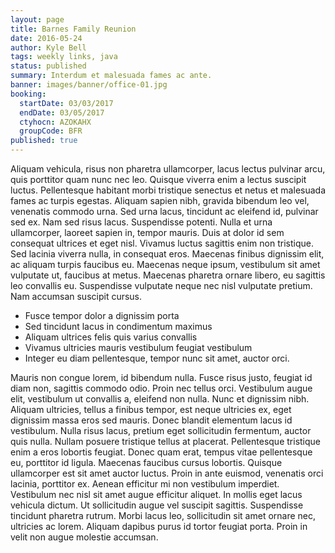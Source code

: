 ```yaml
---
layout: page
title: Barnes Family Reunion
date: 2016-05-24
author: Kyle Bell
tags: weekly links, java
status: published
summary: Interdum et malesuada fames ac ante.
banner: images/banner/office-01.jpg
booking:
  startDate: 03/03/2017
  endDate: 03/05/2017
  ctyhocn: AZOKAHX
  groupCode: BFR
published: true
---
```

Aliquam vehicula, risus non pharetra ullamcorper, lacus lectus pulvinar arcu, quis porttitor quam nunc nec leo. Quisque viverra enim a lectus suscipit luctus. Pellentesque habitant morbi tristique senectus et netus et malesuada fames ac turpis egestas. Aliquam sapien nibh, gravida bibendum leo vel, venenatis commodo urna. Sed urna lacus, tincidunt ac eleifend id, pulvinar sed ex. Nam sed risus lacus. Suspendisse potenti. Nulla et urna ullamcorper, laoreet sapien in, tempor mauris. Duis at dolor id sem consequat ultrices et eget nisl. Vivamus luctus sagittis enim non tristique. Sed lacinia viverra nulla, in consequat eros. Maecenas finibus dignissim elit, ac aliquam turpis faucibus eu. Maecenas neque ipsum, vestibulum sit amet vulputate ut, faucibus at metus. Maecenas pharetra ornare libero, eu sagittis leo convallis eu. Suspendisse vulputate neque nec nisl vulputate pretium. Nam accumsan suscipit cursus.

* Fusce tempor dolor a dignissim porta
* Sed tincidunt lacus in condimentum maximus
* Aliquam ultrices felis quis varius convallis
* Vivamus ultricies mauris vestibulum feugiat vestibulum
* Integer eu diam pellentesque, tempor nunc sit amet, auctor orci.

Mauris non congue lorem, id bibendum nulla. Fusce risus justo, feugiat id diam non, sagittis commodo odio. Proin nec tellus orci. Vestibulum augue elit, vestibulum ut convallis a, eleifend non nulla. Nunc et dignissim nibh. Aliquam ultricies, tellus a finibus tempor, est neque ultricies ex, eget dignissim massa eros sed mauris. Donec blandit elementum lacus id vestibulum. Nulla risus lacus, pretium eget sollicitudin fermentum, auctor quis nulla. Nullam posuere tristique tellus at placerat. Pellentesque tristique enim a eros lobortis feugiat. Donec quam erat, tempus vitae pellentesque eu, porttitor id ligula. Maecenas faucibus cursus lobortis. Quisque ullamcorper est sit amet auctor luctus. Proin in ante euismod, venenatis orci lacinia, porttitor ex.
Aenean efficitur mi non vestibulum imperdiet. Vestibulum nec nisl sit amet augue efficitur aliquet. In mollis eget lacus vehicula dictum. Ut sollicitudin augue vel suscipit sagittis. Suspendisse tincidunt pharetra rutrum. Morbi lacus leo, sollicitudin sit amet ornare nec, ultricies ac lorem. Aliquam dapibus purus id tortor feugiat porta. Proin in velit non augue molestie accumsan.

